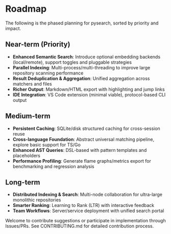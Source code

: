 # Roadmap

The following is the phased planning for pysearch, sorted by priority and impact.

## Near-term (Priority)

- **Enhanced Semantic Search**: Introduce optional embedding backends (local/remote), support toggles and pluggable strategies
- **Parallel Indexing**: Multi-process/multi-threading to improve large repository scanning performance
- **Result Deduplication & Aggregation**: Unified aggregation across matchers and files
- **Richer Output**: Markdown/HTML export with highlighting and jump links
- **IDE Integration**: VS Code extension (minimal viable), protocol-based CLI output

## Medium-term

- **Persistent Caching**: SQLite/disk structured caching for cross-session reuse
- **Cross-language Foundation**: Abstract universal matching pipeline, explore basic support for TS/Go
- **Enhanced AST Queries**: DSL-based with pattern templates and placeholders
- **Performance Profiling**: Generate flame graphs/metrics export for benchmarking and regression analysis

## Long-term

- **Distributed Indexing & Search**: Multi-node collaboration for ultra-large monolithic repositories
- **Smarter Ranking**: Learning to Rank (LTR) with interactive feedback
- **Team Workflows**: Server/service deployment with unified search portal

Welcome to contribute suggestions or participate in implementation through Issues/PRs. See CONTRIBUTING.md for detailed contribution process.
